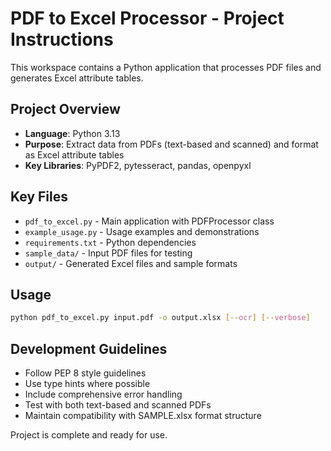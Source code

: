 # PDF to Excel Processor - Project Instructions

This workspace contains a Python application that processes PDF files and generates Excel attribute tables.

## Project Overview
- **Language**: Python 3.13
- **Purpose**: Extract data from PDFs (text-based and scanned) and format as Excel attribute tables
- **Key Libraries**: PyPDF2, pytesseract, pandas, openpyxl

## Key Files
- `pdf_to_excel.py` - Main application with PDFProcessor class
- `example_usage.py` - Usage examples and demonstrations
- `requirements.txt` - Python dependencies
- `sample_data/` - Input PDF files for testing
- `output/` - Generated Excel files and sample formats

## Usage
```bash
python pdf_to_excel.py input.pdf -o output.xlsx [--ocr] [--verbose]
```

## Development Guidelines
- Follow PEP 8 style guidelines
- Use type hints where possible
- Include comprehensive error handling
- Test with both text-based and scanned PDFs
- Maintain compatibility with SAMPLE.xlsx format structure

Project is complete and ready for use.
